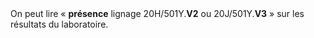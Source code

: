 <!---->On peut lire « <b>présence</b> lignage 20H/501Y.<b>V2</b> ou 20J/501Y.<b>V3</b> » sur les résultats du laboratoire.